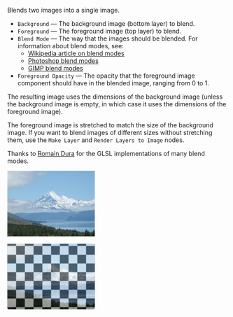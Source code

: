 Blends two images into a single image.

   - `Background` — The background image (bottom layer) to blend.
   - `Foreground` — The foreground image (top layer) to blend.
   - `Blend Mode` — The way that the images should be blended. For information about blend modes, see: 
      - [Wikipedia article on blend modes](http://en.wikipedia.org/wiki/Blend_modes)
      - [Photoshop blend modes](http://help.adobe.com/en_US/photoshop/cs/using/WSfd1234e1c4b69f30ea53e41001031ab64-77eba.html)
      - [GIMP blend modes](http://docs.gimp.org/en/gimp-concepts-layer-modes.html)
   - `Foreground Opacity` — The opacity that the foreground image component should have in the blended image, ranging from 0 to 1.

The resulting image uses the dimensions of the background image (unless the background image is empty, in which case it uses the dimensions of the foreground image).

The foreground image is stretched to match the size of the background image.  If you want to blend images of different sizes without stretching them, use the `Make Layer` and `Render Layers to Image` nodes.

Thanks to [Romain Dura](http://mouaif.wordpress.com/2009/01/05/photoshop-math-with-glsl-shaders/) for the GLSL implementations of many blend modes.


![](mountains.png)

![](blend.png)
